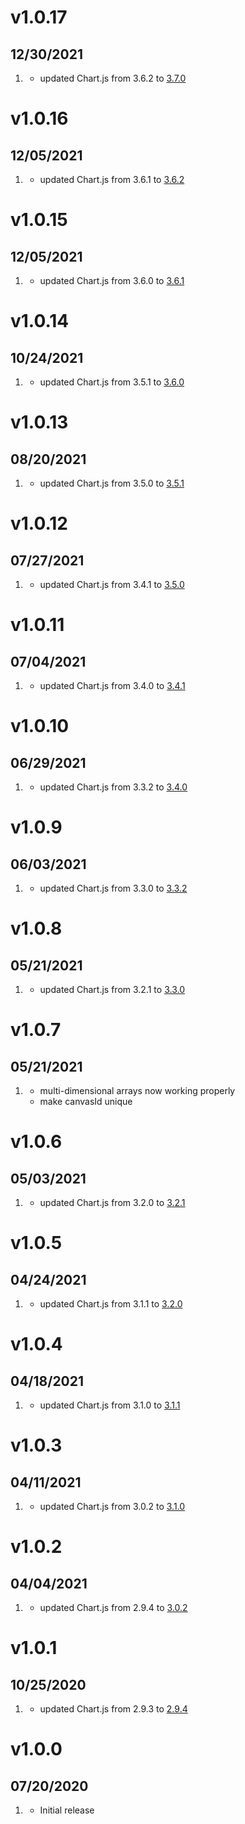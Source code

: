 # v1.0.17
##  12/30/2021

1. [](#improved)
   * updated Chart.js from 3.6.2 to [3.7.0](https://github.com/chartjs/Chart.js/releases/tag/v3.7.0)

# v1.0.16
##  12/05/2021

1. [](#improved)
   * updated Chart.js from 3.6.1 to [3.6.2](https://github.com/chartjs/Chart.js/releases/tag/v3.6.2)

# v1.0.15
##  12/05/2021

1. [](#improved)
   * updated Chart.js from 3.6.0 to [3.6.1](https://github.com/chartjs/Chart.js/releases/tag/v3.6.1)

# v1.0.14
##  10/24/2021

1. [](#improved)
   * updated Chart.js from 3.5.1 to [3.6.0](https://github.com/chartjs/Chart.js/releases/tag/v3.6.0)

# v1.0.13
##  08/20/2021

1. [](#improved)
   * updated Chart.js from 3.5.0 to [3.5.1](https://github.com/chartjs/Chart.js/releases/tag/v3.5.1)

# v1.0.12
##  07/27/2021

1. [](#improved)
   * updated Chart.js from 3.4.1 to [3.5.0](https://github.com/chartjs/Chart.js/releases/tag/v3.5.0)

# v1.0.11
##  07/04/2021

1. [](#improved)
   * updated Chart.js from 3.4.0 to [3.4.1](https://github.com/chartjs/Chart.js/releases/tag/v3.4.1)

# v1.0.10
##  06/29/2021

1. [](#improved)
   * updated Chart.js from 3.3.2 to [3.4.0](https://github.com/chartjs/Chart.js/releases/tag/v3.4.0)

# v1.0.9
##  06/03/2021

1. [](#improved)
   * updated Chart.js from 3.3.0 to [3.3.2](https://github.com/chartjs/Chart.js/releases/tag/v3.3.2)

# v1.0.8
##  05/21/2021

1. [](#improved)
   * updated Chart.js from 3.2.1 to [3.3.0](https://github.com/chartjs/Chart.js/releases/tag/v3.3.0)

# v1.0.7
##  05/21/2021

1. [](#bugfix)
   * multi-dimensional arrays now working properly
   * make canvasId unique

# v1.0.6
##  05/03/2021

1. [](#improved)
   * updated Chart.js from 3.2.0 to [3.2.1](https://github.com/chartjs/Chart.js/releases/tag/v3.2.1)

# v1.0.5
##  04/24/2021

1. [](#improved)
   * updated Chart.js from 3.1.1 to [3.2.0](https://github.com/chartjs/Chart.js/releases/tag/v3.2.0)

# v1.0.4
##  04/18/2021

1. [](#improved)
   * updated Chart.js from 3.1.0 to [3.1.1](https://github.com/chartjs/Chart.js/releases/tag/v3.1.1)

# v1.0.3
##  04/11/2021

1. [](#improved)
    * updated Chart.js from 3.0.2 to [3.1.0](https://github.com/chartjs/Chart.js/releases/tag/v3.1.0)

# v1.0.2
##  04/04/2021

1. [](#improved)
    * updated Chart.js from 2.9.4 to [3.0.2](https://github.com/chartjs/Chart.js/releases/tag/v3.0.2)

# v1.0.1
##  10/25/2020

1. [](#improved)
    * updated Chart.js from 2.9.3 to [2.9.4](https://github.com/chartjs/Chart.js/releases/tag/v2.9.4)

# v1.0.0
##  07/20/2020

1. [](#new)
    * Initial release
